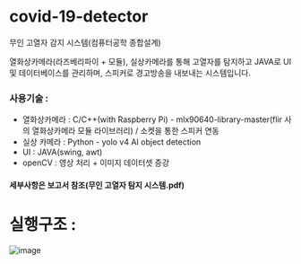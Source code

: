 # covid-19-detector
무인 고열자 감지 시스템(컴퓨터공학 종합설계)

열화상카메라(라즈베리파이 + 모듈), 실상카메라를 통해 고열자를 탐지하고 JAVA로 UI 및 데이터베이스를 관리하며, 스피커로 경고방송을 내보내는 시스템입니다.

### 사용기술 : 

  - 열화상카메라 : C/C++(with Raspberry Pi) - mlx90640-library-master(flir 사의 열화상카메라 모듈 라이브러리) / 소켓을 통한 스피커 연동
  - 실상 카메라 : Python - yolo v4 AI object detection 
  - UI : JAVA(swing, awt)
  - openCV : 영상 처리 + 이미지 데이터셋 증강

#### 세부사항은 보고서 참조(무인 고열자 탐지 시스템.pdf)

# 실행구조 : 

![image](https://github.com/maxseats/covid-19-detector/assets/63552400/1868b58b-7e0f-4932-94f0-32252bbc4130)

